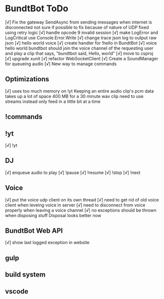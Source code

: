 # BundtBot ToDo

[√] Fix the gateway SendAsync from sending messages when internet is disconnected
  not sure if possible to fix because of nature of UDP
  fixed using retry logic
[√] handle opcode 9 invalid session
[√] make LogError and LogCritical use Console.Error.Write
[√] change trace json log to output raw json
[√] hello world voice
  [√] create handler for !hello in BundtBot
  [√] voice hello world
    bundtbot should join the voice channel of the requesting user and play a clip that says, "bundtbot said, Hello, world"
[√] move to csproj
[√] upgrade xunit
[√] refactor WebSocketClient
[√] Create a SoundManager for queueing audio
[√] New way to manage commands

## Optimizations

[√] uses too much memory on !yt
  Keeping an entire audio clip's pcm data takes up a lot of space
  400 MB for a 30 minute wav clip
  need to use streams instead
  only feed in a little bit at a time

## !commands

## !yt

[√] !yt

## DJ

[√] enqueue audio to play
[√] !pause
[√] !resume
[√] !stop
[√] !next

## Voice

[√] put the voice udp client on its own thread
[√] need to get rid of old voice client when leveing voice in server
  [√] need to disconnect from voice properly when leaving a voice channel
  [√] no exceptions should be thrown when disposing stuff
  Disposal looks better now

## BundtBot Web API

[√] show last logged exception in website

## gulp

## build system

## vscode